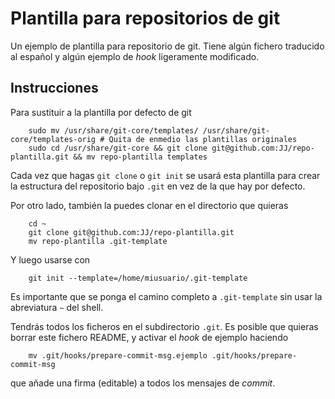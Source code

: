 Plantilla para repositorios de git
=============

Un ejemplo de plantilla para repositorio de git. Tiene algún fichero traducido al español y algún ejemplo de *hook* ligeramente modificado.

Instrucciones
----

Para sustituir a la plantilla por defecto de git

```
	sudo mv /usr/share/git-core/templates/ /usr/share/git-core/templates-orig # Quita de enmedio las plantillas originales
    sudo cd /usr/share/git-core && git clone git@github.com:JJ/repo-plantilla.git && mv repo-plantilla templates
```

Cada vez que hagas `git clone` o `git init` se usará esta plantilla para crear la estructura del repositorio bajo `.git` en vez de la que hay por defecto.

Por otro lado, también la puedes clonar en el directorio que quieras

```
	cd ~
	git clone git@github.com:JJ/repo-plantilla.git
	mv repo-plantilla .git-template
```
	
Y luego usarse con 

```
	git init --template=/home/miusuario/.git-template
``` 

Es importante que se ponga el camino completo a `.git-template` sin usar la abreviatura `~` del shell. 

Tendrás todos los ficheros en el subdirectorio `.git`. Es posible que quieras borrar este fichero README, y activar el *hook* de ejemplo haciendo

```
	mv .git/hooks/prepare-commit-msg.ejemplo .git/hooks/prepare-commit-msg
```

que añade una firma (editable) a todos los mensajes de *commit*. 

	
	


